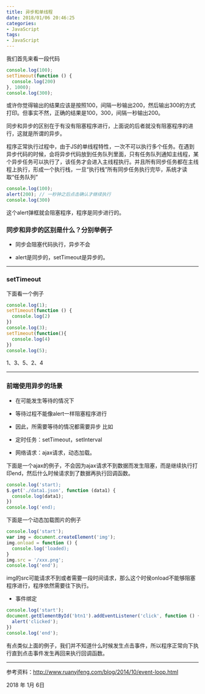 ```yaml
---
title: 异步和单线程
date: 2018/01/06 20:46:25
categories:
- JavaScript
tags:
- JavaScript
---
```


我们首先来看一段代码

```javascript
console.log(100);
setTimeout(function () {
  console.log(200)
}, 1000);
console.log(300);
```
或许你觉得输出的结果应该是按照100，间隔一秒输出200，然后输出300的方式打印。但事实不然，正确的结果是100，300，间隔一秒输出200。

同步和异步的区别在于有没有阻塞程序进行，上面说的后者就没有阻塞程序的进行，这就是所谓的异步。

程序正常执行过程中，由于JS的单线程特性，一次不可以执行多个任务。在遇到异步代码的时候，会将异步代码放到任务队列里面，只有任务队列通知主线程，某个异步任务可以执行了，该任务才会进入主线程执行。并且所有同步任务都在主线程上执行，形成一个执行栈，一旦“执行栈”所有同步任务执行完毕，系统才读取“任务队列”

```javascript
console.log(100);
alert(200); // 一秒钟之后点击确认才继续执行
console.log(300)
```
这个alert弹框就会阻塞程序，程序是同步进行的。

<!-- more -->

### 同步和异步的区别是什么？分别举例子

- 同步会阻塞代码执行，异步不会

- alert是同步的，setTimeout是异步的。

---

### setTimeout

下面看一个例子
```javascript
console.log(1);
setTimeout(function () {
  console.log(2)
})
console.log(3);
setTimeout(function(){
  console.log(4)
})
console.log(5);
```
1、3、5、2、4

---

### 前端使用异步的场景

- 在可能发生等待的情况下
- 等待过程不能像alert一样阻塞程序进行
- 因此，所需要等待的情况都需要异步
比如
- 定时任务：setTimeout，setInterval

- 网络请求：ajax请求，动态<img>加载。

下面是一个ajax的例子，不会因为ajax请求不到数据而发生阻塞，而是继续执行打印end，然后什么时候请求到了数据再执行回调函数。

```javascript
console.log('start);
$.get('./data1.json', function (data1) {
  console.log(data1);
})
console.log('end);
```
下面是一个动态加载图片的例子

```javascript
console.log('start');
var img = document.createElement('img');
img.onload = function () {
  console.log('loaded);
}
img.src = '/xxx.png';
console.log('end');
```

img的src可能请求不到或者需要一段时间请求，那么这个时侯onload不能够阻塞程序进行，程序依然需要往下执行。


- 事件绑定

```javascript
console.log('start');
document.getElementById('btn1').addEventListener('click', function () {
  alert('clicked');
})
console.log('end');
```

有点类似上面的例子，我们并不知道什么时候发生点击事件，所以程序正常向下执行直到点击事件发生再回来执行回调函数。


------

参考资料：http://www.ruanyifeng.com/blog/2014/10/event-loop.html

2018 年 1月 6日

